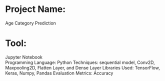 # Project Name:
Age Category Prediction 
# Tool: 
Jupyter Notebook  
Programming Language: Python
Techniques: sequential model, Conv2D, Maxpooling2D, Flatten Layer, and Dense Layer
Libraries Used: TensorFlow, Keras, Numpy, Pandas
Evaluation Metrics: Accuracy
